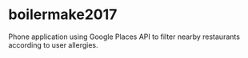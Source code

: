 # boilermake2017
Phone application using Google Places API to filter nearby restaurants according to user allergies.
